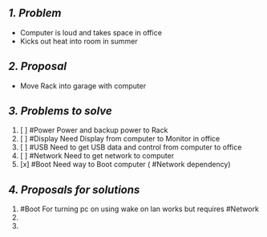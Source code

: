 
## *1. Problem*

- Computer is loud and takes space in office
- Kicks out heat into room in summer

## *2. Proposal*

- Move Rack into garage with computer


## *3. Problems to solve*

1. [ ] #Power Power and backup power to Rack
2. [ ] #Display Need Display from computer to Monitor in office
3. [ ] #USB Need to get USB data and control from computer to office
4. [ ] #Network Need to get network to computer
5. [x] #Boot Need way to Boot computer ( #Network dependency)

## *4. Proposals for solutions*

1. #Boot For turning pc on using wake on lan works but requires #Network 
2. 
3. 